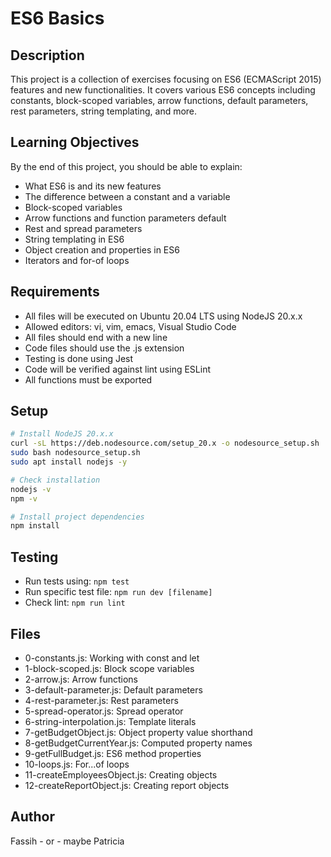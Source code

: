 # ES6 Basics

## Description
This project is a collection of exercises focusing on ES6 (ECMAScript 2015) features and new functionalities. It covers various ES6 concepts including constants, block-scoped variables, arrow functions, default parameters, rest parameters, string templating, and more.

## Learning Objectives
By the end of this project, you should be able to explain:
- What ES6 is and its new features
- The difference between a constant and a variable
- Block-scoped variables
- Arrow functions and function parameters default
- Rest and spread parameters
- String templating in ES6
- Object creation and properties in ES6
- Iterators and for-of loops

## Requirements
- All files will be executed on Ubuntu 20.04 LTS using NodeJS 20.x.x
- Allowed editors: vi, vim, emacs, Visual Studio Code
- All files should end with a new line
- Code files should use the .js extension
- Testing is done using Jest
- Code will be verified against lint using ESLint
- All functions must be exported

## Setup
```bash
# Install NodeJS 20.x.x
curl -sL https://deb.nodesource.com/setup_20.x -o nodesource_setup.sh
sudo bash nodesource_setup.sh
sudo apt install nodejs -y

# Check installation
nodejs -v
npm -v

# Install project dependencies
npm install
```

## Testing
- Run tests using: `npm test`
- Run specific test file: `npm run dev [filename]`
- Check lint: `npm run lint`

## Files
- 0-constants.js: Working with const and let
- 1-block-scoped.js: Block scope variables
- 2-arrow.js: Arrow functions
- 3-default-parameter.js: Default parameters
- 4-rest-parameter.js: Rest parameters
- 5-spread-operator.js: Spread operator
- 6-string-interpolation.js: Template literals
- 7-getBudgetObject.js: Object property value shorthand
- 8-getBudgetCurrentYear.js: Computed property names
- 9-getFullBudget.js: ES6 method properties
- 10-loops.js: For...of loops
- 11-createEmployeesObject.js: Creating objects
- 12-createReportObject.js: Creating report objects

## Author
Fassih - or - maybe Patricia
